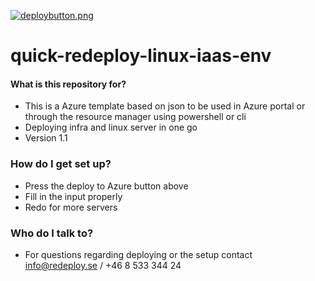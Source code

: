 [![deploybutton.png](https://bitbucket.org/repo/Xderan/images/2803742790-deploybutton.png)](https://portal.azure.com/#create/Microsoft.Template/uri/https%3A%2F%2Fraw.githubusercontent.com/jonaserikson/azure/master/quick-deploy-linux-iaas-env/redeploy-main.json)    
# quick-redeploy-linux-iaas-env

#### What is this repository for? ###

* This is a Azure template based on json to be used in Azure portal or through the resource manager using powershell or cli
* Deploying infra and linux server in one go
* Version 1.1

### How do I get set up? ###

* Press the deploy to Azure button above
* Fill in the input properly
* Redo for more servers

### Who do I talk to? ###

* For questions regarding deploying or the setup contact [info@redeploy.se](mailto:info@redeploy.se) / +46 8 533 344 24

